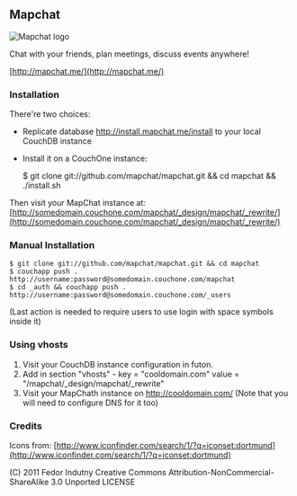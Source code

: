 ## Mapchat

<img src="https://github.com/downloads/mapchat/mapchat/128.png" alt="Mapchat logo" title="Mapchat" />

Chat with your friends, plan meetings, discuss events anywhere!

[http://mapchat.me/](http://mapchat.me/)

### Installation

There're two choices:

* Replicate database http://install.mapchat.me/install to your local CouchDB instance
* Install it on a CouchOne instance:

    $ git clone git://github.com/mapchat/mapchat.git && cd mapchat && ./install.sh

Then visit your MapChat instance at:
[http://somedomain.couchone.com/mapchat/_design/mapchat/_rewrite/](http://somedomain.couchone.com/mapchat/_design/mapchat/_rewrite/)

### Manual Installation
    $ git clone git://github.com/mapchat/mapchat.git && cd mapchat
    $ couchapp push . http://username:password@somedomain.couchone.com/mapchat
    $ cd _auth && couchapp push . http://username:password@somedomain.couchone.com/_users

(Last action is needed to require users to use login with space symbols inside it)

### Using vhosts
1. Visit your CouchDB instance configuration in futon.
2. Add in section "vhosts" - key = "cooldomain.com" value = "/mapchat/_design/mapchat/_rewrite"
3. Visit your MapChath instance on http://cooldomain.com/ (Note that you will need to configure DNS for it too)

### Credits

Icons from:
[http://www.iconfinder.com/search/1/?q=iconset:dortmund](http://www.iconfinder.com/search/1/?q=iconset:dortmund)

(C) 2011 Fedor Indutny
Creative Commons Attribution-NonCommercial-ShareAlike 3.0 Unported LICENSE
